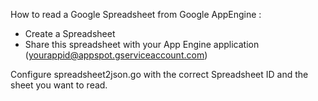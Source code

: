 

How to read a Google Spreadsheet from Google AppEngine :

* Create a Spreadsheet
* Share this spreadsheet with your App Engine application (yourappid@appspot.gserviceaccount.com)

Configure  spreadsheet2json.go with the correct Spreadsheet ID and the sheet you want to read.

